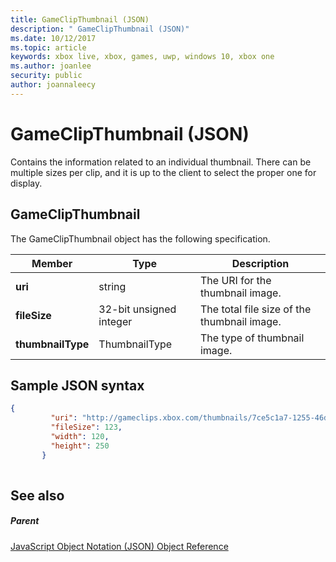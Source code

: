 ```yaml
---
title: GameClipThumbnail (JSON)
description: " GameClipThumbnail (JSON)"
ms.date: 10/12/2017
ms.topic: article
keywords: xbox live, xbox, games, uwp, windows 10, xbox one
ms.author: joanlee
security: public
author: joannaleecy
---
```


# GameClipThumbnail (JSON)
Contains the information related to an individual thumbnail. There can be multiple sizes per clip, and it is up to the client to select the proper one for display. 
<a id="ID4EN"></a>

 
## GameClipThumbnail
 
The GameClipThumbnail object has the following specification.
 
| Member| Type| Description| 
| --- | --- | --- | 
| <b>uri</b>| string| The URI for the thumbnail image.| 
| <b>fileSize</b>| 32-bit unsigned integer| The total file size of the thumbnail image.| 
| <b>thumbnailType</b>| ThumbnailType| The type of thumbnail image.| 
  
<a id="ID4EAC"></a>

 
## Sample JSON syntax
 

```json
{
         "uri": "http://gameclips.xbox.com/thumbnails/7ce5c1a7-1255-46d3-a90e-34a0e2dfab06/small.jpg",
         "fileSize": 123,
         "width": 120,
         "height": 250
       }
    
```

  
<a id="ID4EJC"></a>

 
## See also
 
<a id="ID4ELC"></a>

 
##### Parent 

[JavaScript Object Notation (JSON) Object Reference](atoc-xboxlivews-reference-json.md)

   